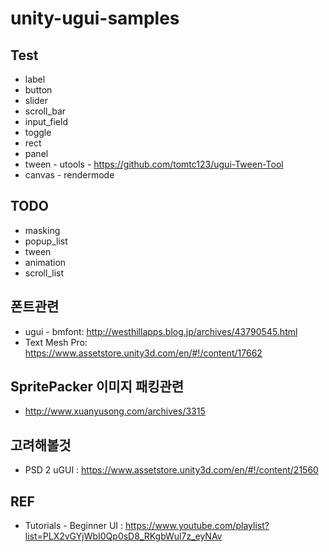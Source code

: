 # unity-ugui-samples



## Test
* label
* button
* slider
* scroll_bar
* input_field
* toggle
* rect
* panel
* tween - utools - https://github.com/tomtc123/ugui-Tween-Tool
* canvas - rendermode



## TODO
* masking
* popup_list
* tween
* animation
* scroll_list




## 폰트관련
* ugui - bmfont: http://westhillapps.blog.jp/archives/43790545.html
* Text Mesh Pro: https://www.assetstore.unity3d.com/en/#!/content/17662

## SpritePacker 이미지 패킹관련
* http://www.xuanyusong.com/archives/3315


## 고려해볼것
* PSD 2 uGUI : https://www.assetstore.unity3d.com/en/#!/content/21560


## REF
* Tutorials - Beginner UI : https://www.youtube.com/playlist?list=PLX2vGYjWbI0Qp0sD8_RKgbWul7z_eyNAv
